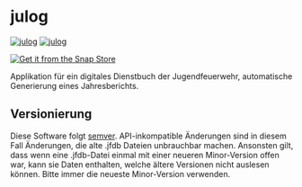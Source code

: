 # julog

[![julog](https://snapcraft.io/julog/badge.svg)](https://snapcraft.io/julog)
[![julog](https://snapcraft.io/julog/trending.svg?name=0)](https://snapcraft.io/julog)

[![Get it from the Snap Store](https://snapcraft.io/static/images/badges/en/snap-store-black.svg)](https://snapcraft.io/julog)

Applikation für ein digitales Dienstbuch der Jugendfeuerwehr, automatische Generierung eines Jahresberichts.

## Versionierung

Diese Software folgt [semver](https://semver.org/lang/de/spec/v2.0.0.html). API-inkompatible Änderungen sind in diesem Fall Änderungen,
die alte .jfdb Dateien unbrauchbar machen. Ansonsten gilt, dass wenn eine .jfdb-Datei einmal mit einer neueren Minor-Version offen war,
kann sie Daten enthalten, welche ältere Versionen nicht auslesen können. Bitte immer die neueste Minor-Version verwenden.
